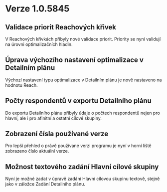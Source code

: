 # Verze 1.0.5845

## Validace priorit Reachových křivek 
V Reachových křivkách přibyly nové validace priorit. Priority se nyní validují na úrovni optimalizačních hladin.

## Úprava výchozího nastavení optimalizace v Detailním plánu
Výchozí nastavení typu optimalizace v Detailním plánu je nově nastaveno na hodnotu Reach.

## Počty respondentů v exportu Detailního plánu 
Do exportu Detailního plánu přibyly údaje o počtech respondentů nejen pro hlavní, ale i pro afinitní a ostatní cílové skupiny.

## Zobrazení čísla používané verze 
Pro lepší přehled o právě používané verzi programu je nyní v horní liště zobrazeno číslo aktuální verze.

## Možnost textového zadání Hlavní cílové skupiny 
Nyní je možné zadat v úpravě zadání Hlavní cílovou skupinu textově, stejně jako v záložce Zadání Detailního plánu.
